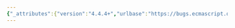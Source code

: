 ```yaml
---
{"_attributes":{"version":"4.4.4+","urlbase":"https://bugs.ecmascript.org/","maintainer":"dherman@mozilla.com"},"bug":{"bug_id":3368,"creation_ts":"2014-11-13 08:50:00 -0800","short_desc":"16.1  Forbidden Extensions: Typo \"extenedd\" -> \"extended\", duplicate entry","delta_ts":"2014-12-07 14:35:00 -0800","product":"Draft for 6th Edition","component":"editorial issue","version":"Rev 28: October 14, 2014 Draft","rep_platform":"All","op_sys":"All","bug_status":"RESOLVED","resolution":"FIXED","priority":"Normal","bug_severity":"normal","everconfirmed":true,"reporter":{"uid":"andrebargull","name":"André Bargull"},"assigned_to":{"uid":"allen","name":"Allen Wirfs-Brock"},"long_desc":[{"commentid":10617,"comment_count":0,"who":{"uid":"andrebargull","name":"André Bargull"},"bug_when":"2014-11-13 08:50:33 -0800","thetext":"16.1  Forbidden Extensions\n\n3rd item:\n- \"extenedd\" -> \"extended\"\n- Duplicate \"Array.prototype.toLocaleString\"\n\n4th item:\n- \"the any\" -> \"any\"\n- \"are will be\" -> \"are\"\n\n6th item:\n- bad reference to OctalEscapeSequence in Annex B\n\n7th item:\n- Also list B.3.2 and B.3.5 ?"},{"commentid":10743,"comment_count":1,"who":{"uid":"allen","name":"Allen Wirfs-Brock"},"bug_when":"2014-12-04 15:56:51 -0800","thetext":"fixed in rev29 editor's draft"},{"commentid":10842,"comment_count":2,"who":{"uid":"allen","name":"Allen Wirfs-Brock"},"bug_when":"2014-12-07 14:35:00 -0800","thetext":"fixed in rev29"}]}}
---
```

